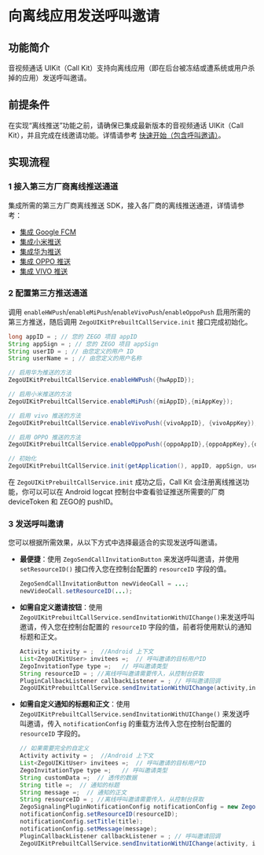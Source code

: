 # 向离线应用发送呼叫邀请


## 功能简介

音视频通话 UIKit（Call Kit）支持向离线应用（即在后台被冻结或遭系统或用户杀掉的应用）发送呼叫邀请。

## 前提条件

在实现“离线推送”功能之前，请确保已集成最新版本的音视频通话 UIKit（Call Kit），并且完成在线邀请功能。详情请参考 [快速开始（包含呼叫邀请）](/callkit-android/quick-start-(with-call-invitation).mdx)。

## 实现流程

### 1 接入第三方厂商离线推送通道

集成所需的第三方厂商离线推送 SDK，接入各厂商的离线推送通道，详情请参考：
- [集成 Google FCM](/callkit-android/implement-offline-call/-integrate-google-fcm)
- [集成小米推送](/callkit-android/implement-offline-call/integrate-xiaomi-push)
- [集成华为推送](/callkit-android/implement-offline-call/integrate-huawei-push)
- [集成 OPPO 推送](/callkit-android/implement-offline-call/integrate-oppo-push)
- [集成 VIVO 推送](/callkit-android/implement-offline-call/integrate-vivo-push)

### 2 配置第三方推送通道

调用 `enableHWPush`/`enableMiPush`/`enableVivoPush`/`enableOppoPush` 启用所需的第三方推送，随后调用 `ZegoUIKitPrebuiltCallService.init` 接口完成初始化。

```java
long appID = ; // 您的 ZEGO 项目 appID
String appSign = ; // 您的 ZEGO 项目 appSign
String userID = ; // 由您定义的用户 ID
String userName = ; // 由您定义的用户名称

// 启用华为推送的方法
ZegoUIKitPrebuiltCallService.enableHWPush({hwAppID}); 

// 启用小米推送的方法
ZegoUIKitPrebuiltCallService.enableMiPush({miAppID},{miAppKey}); 

// 启用 vivo 推送的方法
ZegoUIKitPrebuiltCallService.enableVivoPush({vivoAppID}, {vivoAppKey}); 

// 启用 OPPO 推送的方法
ZegoUIKitPrebuiltCallService.enableOppoPush({oppoAppID},{oppoAppKey},{oppoAppSecret}); 

// 初始化
ZegoUIKitPrebuiltCallService.init(getApplication(), appID, appSign, userID, userName, callInvitationConfig);
```

在 `ZegoUIKitPrebuiltCallService.init` 成功之后，Call Kit 会注册离线推送功能，你可以可以在 Android logcat 控制台中查看验证推送所需要的厂商 deviceToken 和 ZEGO的 pushID。

### 3 发送呼叫邀请

您可以根据所需效果，从以下方式中选择最适合的实现发送呼叫邀请。

- **最便捷**：使用 `ZegoSendCallInvitationButton` 来发送呼叫邀请，并使用 `setResourceID()` 接口传入您在控制台配置的 `resourceID` 字段的值。

  ```java
  ZegoSendCallInvitationButton newVideoCall = ...;
  newVideoCall.setResourceID(...);
  ```

- **如需自定义邀请按钮**：使用 `ZegoUIKitPrebuiltCallService.sendInvitationWithUIChange()`来发送呼叫邀请，传入您在控制台配置的 `resourceID` 字段的值，前者将使用默认的通知标题和正文。

    ```java
    Activity activity = ;  //Android 上下文
    List<ZegoUIKitUser> invitees =;  // 呼叫邀请的目标用户ID
    ZegoInvitationType type =;   // 呼叫邀请类型
    String resourceID = ; //离线呼叫邀请需要传入，从控制台获取
    PluginCallbackListener callbackListener = ; // 呼叫邀请回调
    ZegoUIKitPrebuiltCallService.sendInvitationWithUIChange(activity,invitees,type,resourceID,callbackListener);
    ```

- **如需自定义通知的标题和正文**：使用 `ZegoUIKitPrebuiltCallService.sendInvitationWithUIChange()` 来发送呼叫邀请，传入 `notificationConfig` 的重载方法传入您在控制台配置的 `resourceID` 字段的。

    ```java
    // 如果需要完全的自定义 
    Activity activity = ;  //Android 上下文
    List<ZegoUIKitUser> invitees =;  // 呼叫邀请的目标用户ID
    ZegoInvitationType type =;   // 呼叫邀请类型
    String customData =;  // 透传的数据
    String title =;  // 通知的标题
    String message =;  // 通知的正文
    String resourceID = ; //离线呼叫邀请需要传入，从控制台获取
    ZegoSignalingPluginNotificationConfig notificationConfig = new ZegoSignalingPluginNotificationConfig();
    notificationConfig.setResourceID(resourceID);
    notificationConfig.setTitle(title);
    notificationConfig.setMessage(message);
    PluginCallbackListener callbackListener = ; // 呼叫邀请回调
    ZegoUIKitPrebuiltCallService.sendInvitationWithUIChange(activity, invitees, type, customData, notificationConfig,callbackListener)
    ```
